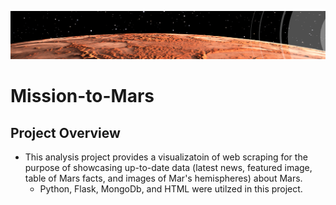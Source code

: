 ![mars_banner](Resources/mars_banner.png)
# Mission-to-Mars
## Project Overview
- This analysis project provides a visualizatoin of web scraping for the purpose of showcasing up-to-date data (latest news, featured image, table of Mars facts, and images of Mar's hemispheres) about Mars. 
    -  Python, Flask, MongoDb, and HTML were utilzed in this project.
